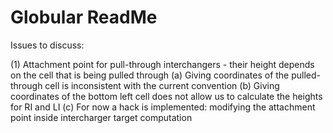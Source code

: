 Globular ReadMe
===

Issues to discuss:

(1) Attachment point for pull-through interchangers - their height depends on the cell that is being pulled through
    (a) Giving coordinates of the pulled-through cell is inconsistent with the current convention
    (b) Giving coordinates of the bottom left cell does not allow us to calculate the heights for RI and LI
    (c) For now a hack is implemented: modifying the attachment point inside intercharger target computation